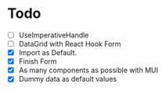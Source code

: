 # Todo
- [ ] UseImperativeHandle
- [ ] DataGrid with React Hook Form
- [x] Import as Default.
- [x] Finish Form
- [x] As many components as possible with MUI
- [x] Dummy data as default values
